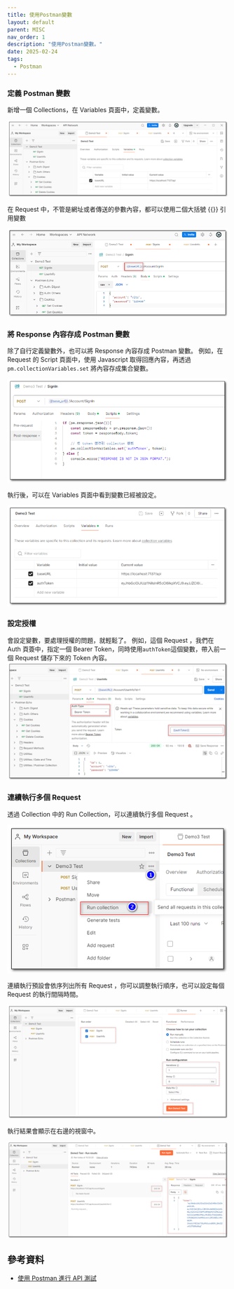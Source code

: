 ```yaml
---
title: 使用Postman變數
layout: default
parent: MISC
nav_order: 1
description: "使用Postman變數。"
date: 2025-02-24
tags:
  - Postman
---
```


### 定義 Postman 變數

新增一個 Collections，在 Variables 頁面中，定義變數。

![Post Man New Variable](images/post-man-new-variable.png)

在 Request 中，不管是網址或者傳送的參數內容，都可以使用二個大括號 \{\{\}\} 引用變數

![Post Man Use Variable](images/post-man-use-variable.png)

### 將 Response 內容存成 Postman 變數

除了自行定義變數外，也可以將 Response 內容存成 Postman 變數。
例如，在 Request 的 Script 頁面中，使用 Javascript 取得回應內容，再透過 `pm.collectionVariables.set` 將內容存成集合變數。

![Post Man Savevariable](images/post-man-save-variable.png)

執行後，可以在 Variables 頁面中看到變數已經被設定。

![Post Man Save Variable2](images/post-man-save-variable2.png)

### 設定授權

會設定變數，要處理授權的問題，就輕鬆了。
例如，這個 Request ，我們在 Auth 頁簽中，指定一個 Bearer Token，同時使用`authToken`這個變數，帶入前一個 Request 儲存下來的 Token 內容。
![Post Man Set Token](images/post-man-set-token.png)

### 連續執行多個 Request

透過 Collection 中的 Run Collection，可以連續執行多個 Request 。

![Post Man Run Collection 1](images/post-man-run-collection-1.png)

連續執行預設會依序列出所有 Request ，你可以調整執行順序，也可以設定每個 Request 的執行間隔時間。

![Post Man Run Collection 2](images/post-man-run-collection-2.png)

執行結果會顯示在右邊的視窗中。

![Post Man Run Collection 3](images/post-man-run-collection-3.png)

## 參考資料
- <a target="_blank" href="https://www.youtube.com/watch?v=xBwCgobT6k0&t=27s&ab_channel=ITsLifeOverAll">使用 Postman 進行 API 測試</a>